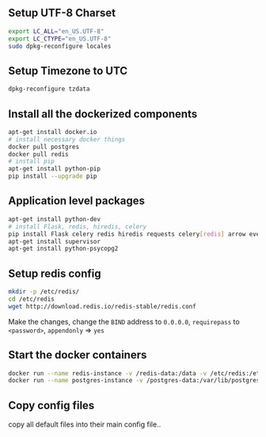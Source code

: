 ## Setup UTF-8 Charset
```bash
export LC_ALL="en_US.UTF-8"
export LC_CTYPE="en_US.UTF-8"
sudo dpkg-reconfigure locales
```

## Setup Timezone to UTC
```bash
dpkg-reconfigure tzdata
```

## Install all the dockerized components
```bash
apt-get install docker.io
# install necessary docker things
docker pull postgres
docker pull redis
# install pip
apt-get install python-pip
pip install --upgrade pip
```
## Application level packages
```bash
apt-get install python-dev
# install Flask, redis, hiredis, celery
pip install Flask celery redis hiredis requests celery[redis] arrow eventlet flask-cors
apt-get install supervisor
apt-get install python-psycopg2
```

## Setup redis config
```bash
mkdir -p /etc/redis/
cd /etc/redis
wget http://download.redis.io/redis-stable/redis.conf
```
Make the changes, change the `BIND` address to `0.0.0.0`, `requirepass` to `<password>`, `appendonly` => `yes`

## Start the docker containers
```bash
docker run --name redis-instance -v /redis-data:/data -v /etc/redis:/etc/redis -p 127.0.0.1:6379:6739 -d redis redis-server /etc/redis/redis.conf
docker run --name postgres-instance -v /postgres-data:/var/lib/postgresql/data -p 127.0.0.1:5432:5432 -e POSTGRES_PASSWORD=secret -e POSTGRES_USER=default -d postgres
```
## Copy config files
copy all default files into their main config file..

